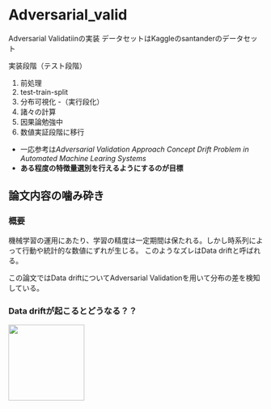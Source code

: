 # Adversarial_valid

Adversarial Validatiinの実装
データセットはKaggleのsantanderのデータセット

実装段階（テスト段階）

1. 前処理
2. test-train-split
3. 分布可視化 -（実行段化）
4. 諸々の計算
5. 因果論勉強中
6. 数値実証段階に移行

- 一応参考は*Adversarial Validation Approach Concept Drift Problem in Automated Machine Learing Systems*
- **ある程度の特徴量選別を行えるようにするのが目標**

## 論文内容の噛み砕き
### 概要
機械学習の運用にあたり、学習の精度は一定期間は保たれる。しかし時系列によって行動や統計的な数値にずれが生じる。
このようなズレはData driftと呼ばれる。

この論文ではData driftについてAdversarial Validationを用いて分布の差を検知している。

### Data driftが起こるとどうなる？？
<img src="https://github.com/TakumaTakami/Adversarial_valid/blob/images/img2.png" width="150px">
